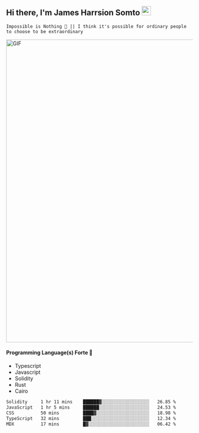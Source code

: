 ## Hi there, I'm James Harrsion Somto <img src="https://media.giphy.com/media/hvRJCLFzcasrR4ia7z/giphy.gif" width="25px">

`Impossible is Nothing 🚀 || I think it's possible for ordinary people to choose to be extraordinary`

 
<img align="center" alt="GIF" src="https://github.com/Gapur/Gapur/blob/master/coding.gif?raw=true" width="818px" height="818px" />


#### Programming Language(s) Forte 🚀
- Typescript
- Javascript
- Solidity
- Rust
- Cairo



<!--START_SECTION:waka-->

```txt
Solidity     1 hr 11 mins    ██████▓░░░░░░░░░░░░░░░░░░   26.85 %
JavaScript   1 hr 5 mins     ██████░░░░░░░░░░░░░░░░░░░   24.53 %
CSS          50 mins         ████▓░░░░░░░░░░░░░░░░░░░░   18.98 %
TypeScript   32 mins         ███░░░░░░░░░░░░░░░░░░░░░░   12.34 %
MDX          17 mins         █▓░░░░░░░░░░░░░░░░░░░░░░░   06.42 %
```

<!--END_SECTION:waka-->
<br />
<br />
<br />







